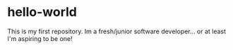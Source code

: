 # hello-world
This is my first repository.
Im a fresh/junior software developer... or at least I'm aspiring to be one!
